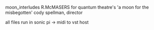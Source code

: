 moon_interludes
R.McMASERS
for quantum theatre's 'a moon for the misbegotten'
cody spellman, director

all files run in sonic pi -> midi to vst host 
